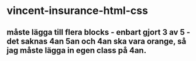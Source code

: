 # vincent-insurance-html-css

## måste lägga till flera blocks - enbart gjort 3 av 5 - det saknas 4an 5an och 4an ska vara orange, så jag måste lägga in egen class på 4an.
